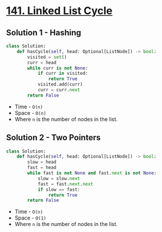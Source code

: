 # [141. Linked List Cycle](https://leetcode.com/problems/linked-list-cycle/)

## Solution 1 - Hashing

```py
class Solution:
    def hasCycle(self, head: Optional[ListNode]) -> bool:
        visited = set()
        curr = head
        while curr is not None:
            if curr in visited:
                return True
            visited.add(curr)
            curr = curr.next
        return False
```

- Time - `O(n)`
- Space - `O(n)`
- Where `n` is the number of nodes in the list.

## Solution 2 - Two Pointers

```py
class Solution:
    def hasCycle(self, head: Optional[ListNode]) -> bool:
        slow = head
        fast = head
        while fast is not None and fast.next is not None:
            slow = slow.next
            fast = fast.next.next
            if slow == fast:
                return True
        return False
```

- Time - `O(n)`
- Space - `O(1)`
- Where `n` is the number of nodes in the list.
